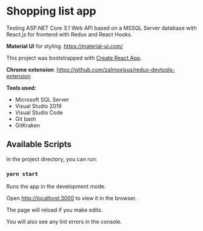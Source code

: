 
# Shopping list app

  

Testing ASP.NET Core 3.1 Web API based on a MSSQL Server database with React.js for frontend with Redux and React Hooks.



**Material UI** for styling. https://material-ui.com/

This project was bootstrapped with [Create React App](https://github.com/facebook/create-react-app).

**Chrome extension**: https://github.com/zalmoxisus/redux-devtools-extension

  

**Tools used:**

 - Microsoft SQL Server
 -  Visual Studio 2019
 -  Visual Studio Code
 -  Git bash
 -  GitKraken





  

## Available Scripts

  

In the project directory, you can run:

  

### `yarn start`

  

Runs the app in the development mode.<br />

Open [http://localhost:3000](http://localhost:3000) to view it in the browser.

  

The page will reload if you make edits.<br />

You will also see any lint errors in the console.

  
 